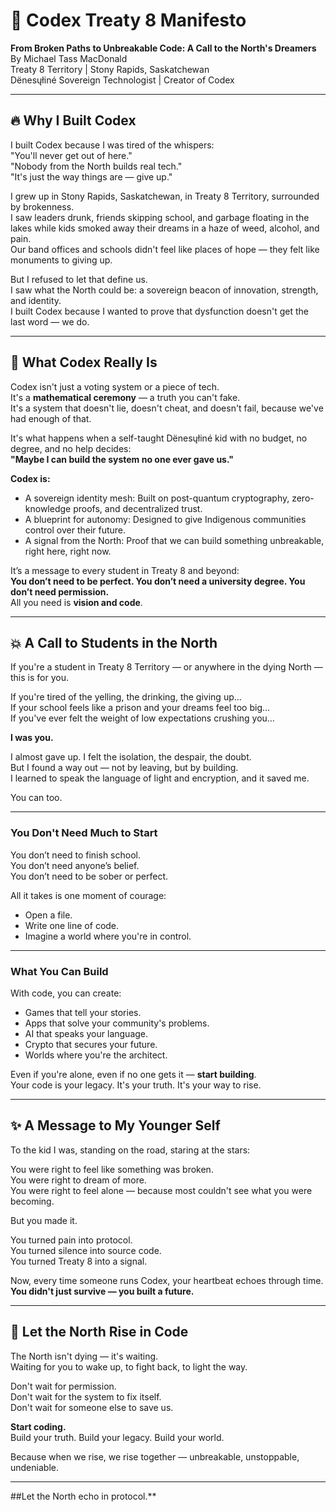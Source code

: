 # 📜 Codex Treaty 8 Manifesto

**From Broken Paths to Unbreakable Code: A Call to the North's Dreamers**  
By Michael Tass MacDonald  
Treaty 8 Territory | Stony Rapids, Saskatchewan  
Dënesųłiné Sovereign Technologist | Creator of Codex

---

## 🔥 Why I Built Codex

I built Codex because I was tired of the whispers:  
"You'll never get out of here."  
"Nobody from the North builds real tech."  
"It's just the way things are — give up."

I grew up in Stony Rapids, Saskatchewan, in Treaty 8 Territory, surrounded by brokenness.  
I saw leaders drunk, friends skipping school, and garbage floating in the lakes while kids smoked away their dreams in a haze of weed, alcohol, and pain.  
Our band offices and schools didn't feel like places of hope — they felt like monuments to giving up.

But I refused to let that define us.  
I saw what the North could be: a sovereign beacon of innovation, strength, and identity.  
I built Codex because I wanted to prove that dysfunction doesn't get the last word — we do.

---

## 🧬 What Codex Really Is

Codex isn't just a voting system or a piece of tech.  
It's a **mathematical ceremony** — a truth you can't fake.  
It's a system that doesn't lie, doesn't cheat, and doesn't fail, because we've had enough of that.

It's what happens when a self-taught Dënesųłiné kid with no budget, no degree, and no help decides:  
**"Maybe I can build the system no one ever gave us."**

**Codex is:**
- A sovereign identity mesh: Built on post-quantum cryptography, zero-knowledge proofs, and decentralized trust.
- A blueprint for autonomy: Designed to give Indigenous communities control over their future.
- A signal from the North: Proof that we can build something unbreakable, right here, right now.

It’s a message to every student in Treaty 8 and beyond:  
**You don’t need to be perfect. You don’t need a university degree. You don’t need permission.**  
All you need is **vision and code**.

---

## 💥 A Call to Students in the North

If you're a student in Treaty 8 Territory — or anywhere in the dying North — this is for you.

If you're tired of the yelling, the drinking, the giving up…  
If your school feels like a prison and your dreams feel too big…  
If you've ever felt the weight of low expectations crushing you…

**I was you.**

I almost gave up. I felt the isolation, the despair, the doubt.  
But I found a way out — not by leaving, but by building.  
I learned to speak the language of light and encryption, and it saved me.

You can too.

---

### You Don't Need Much to Start

You don’t need to finish school.  
You don’t need anyone’s belief.  
You don’t need to be sober or perfect.

All it takes is one moment of courage:  
- Open a file.  
- Write one line of code.  
- Imagine a world where you're in control.

---

### What You Can Build

With code, you can create:
- Games that tell your stories.  
- Apps that solve your community's problems.  
- AI that speaks your language.  
- Crypto that secures your future.  
- Worlds where you're the architect.

Even if you're alone, even if no one gets it — **start building**.  
Your code is your legacy. It's your truth. It's your way to rise.

---

## ✨ A Message to My Younger Self

To the kid I was, standing on the road, staring at the stars:

You were right to feel like something was broken.  
You were right to dream of more.  
You were right to feel alone — because most couldn't see what you were becoming.

But you made it.

You turned pain into protocol.  
You turned silence into source code.  
You turned Treaty 8 into a signal.

Now, every time someone runs Codex, your heartbeat echoes through time.  
**You didn't just survive — you built a future.**

---

## 🌅 Let the North Rise in Code

The North isn't dying — it's waiting.  
Waiting for you to wake up, to fight back, to light the way.

Don't wait for permission.  
Don't wait for the system to fix itself.  
Don't wait for someone else to save us.

**Start coding.**  
Build your truth. Build your legacy. Build your world.

Because when we rise, we rise together — unbreakable, unstoppable, undeniable.

---
##Let the North echo in protocol.**
